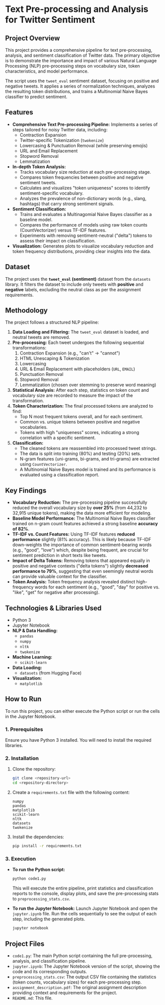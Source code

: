 # Text Pre-processing and Analysis for Twitter Sentiment

## Project Overview
This project provides a comprehensive pipeline for text pre-processing, analysis, and sentiment classification of Twitter data. The primary objective is to demonstrate the importance and impact of various Natural Language Processing (NLP) pre-processing steps on vocabulary size, token characteristics, and model performance.

The script uses the `tweet_eval` sentiment dataset, focusing on positive and negative tweets. It applies a series of normalization techniques, analyzes the resulting token distributions, and trains a Multinomial Naive Bayes classifier to predict sentiment.

## Features
- **Comprehensive Text Pre-processing Pipeline:** Implements a series of steps tailored for noisy Twitter data, including:
    - Contraction Expansion
    - Twitter-specific Tokenization (`twokenize`)
    - Lowercasing & Punctuation Removal (while preserving emojis)
    - URL and Email Replacement
    - Stopword Removal
    - Lemmatization
- **In-depth Token Analysis:**
    - Tracks vocabulary size reduction at each pre-processing stage.
    - Compares token frequencies between positive and negative sentiment tweets.
    - Calculates and visualizes "token uniqueness" scores to identify sentiment-specific vocabulary.
    - Analyzes the prevalence of non-dictionary words (e.g., slang, hashtags) that carry strong sentiment signals.
- **Sentiment Classification:**
    - Trains and evaluates a Multinagomial Naive Bayes classifier as a baseline model.
    - Compares the performance of models using raw token counts (CountVectorizer) versus TF-IDF features.
    - Experiments with removing sentiment-neutral ("delta") tokens to assess their impact on classification.
- **Visualization:** Generates plots to visualize vocabulary reduction and token frequency distributions, providing clear insights into the data.

## Dataset
The project uses the **`tweet_eval` (sentiment)** dataset from the `datasets` library. It filters the dataset to include only tweets with **positive** and **negative** labels, excluding the neutral class as per the assignment requirements.

## Methodology
The project follows a structured NLP pipeline:
1.  **Data Loading and Filtering:** The `tweet_eval` dataset is loaded, and neutral tweets are removed.
2.  **Pre-processing:** Each tweet undergoes the following sequential transformations:
    1.  Contraction Expansion (e.g., "can't" -> "cannot")
    2.  HTML Unescaping & Tokenization
    3.  Lowercasing
    4.  URL & Email Replacement with placeholders (`URL`, `EMAIL`)
    5.  Punctuation Removal
    6.  Stopword Removal
    7.  Lemmatization (chosen over stemming to preserve word meaning)
3.  **Statistical Analysis:** After each step, statistics on token count and vocabulary size are recorded to measure the impact of the transformation.
4.  **Token Characterization:** The final processed tokens are analyzed to find:
    - Top N most frequent tokens overall, and for each sentiment.
    - Common vs. unique tokens between positive and negative vocabularies.
    - Tokens with high "uniqueness" scores, indicating a strong correlation with a specific sentiment.
5.  **Classification:**
    - The cleaned tokens are reassembled into processed tweet strings.
    - The data is split into training (80%) and testing (20%) sets.
    - N-gram features (uni-grams, bi-grams, and tri-grams) are extracted using `CountVectorizer`.
    - A Multinomial Naive Bayes model is trained and its performance is evaluated using a classification report.

## Key Findings
- **Vocabulary Reduction:** The pre-processing pipeline successfully reduced the overall vocabulary size by **over 25%** (from 44,232 to 32,915 unique tokens), making the data more efficient for modeling.
- **Baseline Model Performance:** The Multinomial Naive Bayes classifier trained on n-gram count features achieved a strong baseline **accuracy of 82%**.
- **TF-IDF vs. Count Features:** Using TF-IDF features **reduced performance** slightly (81% accuracy). This is likely because TF-IDF down-weights the importance of common sentiment-bearing words (e.g., "good", "love") which, despite being frequent, are crucial for sentiment prediction in short texts like tweets.
- **Impact of Delta Tokens:** Removing tokens that appeared equally in positive and negative contexts ("delta tokens") slightly **decreased performance to 79%**, suggesting that even seemingly neutral words can provide valuable context for the classifier.
- **Token Analysis:** Token frequency analysis revealed distinct high-frequency words for each sentiment (e.g., "good", "day" for positive vs. "like", "get" for negative after processing).

## Technologies & Libraries Used
- Python 3
- Jupyter Notebook
- **NLP & Data Handling:**
    - `pandas`
    - `numpy`
    - `nltk`
    - `twokenize`
- **Machine Learning:**
    - `scikit-learn`
- **Data Loading:**
    - `datasets` (from Hugging Face)
- **Visualization:**
    - `matplotlib`

## How to Run
To run this project, you can either execute the Python script or run the cells in the Jupyter Notebook.

### 1. Prerequisites
Ensure you have Python 3 installed. You will need to install the required libraries.

### 2. Installation
1.  Clone the repository:
    ```bash
    git clone <repository-url>
    cd <repository-directory>
    ```
2.  Create a `requirements.txt` file with the following content:
    ```
    numpy
    pandas
    matplotlib
    scikit-learn
    nltk
    datasets
    twokenize
    ```
3.  Install the dependencies:
    ```bash
    pip install -r requirements.txt
    ```

### 3. Execution
- **To run the Python script:**
  ```bash
  python code1.py
  ```
  This will execute the entire pipeline, print statistics and classification reports to the console, display plots, and save the pre-processing stats to `preprocessing_stats.csv`.

- **To run the Jupyter Notebook:**
  Launch Jupyter Notebook and open the `jupyter.ipynb` file. Run the cells sequentially to see the output of each step, including the generated plots.
  ```bash
  jupyter notebook
  ```

## Project Files
- `code1.py`: The main Python script containing the full pre-processing, analysis, and classification pipeline.
- `jupyter.ipynb`: The Jupyter Notebook version of the script, showing the code and its corresponding outputs.
- `preprocessing_stats.csv`: The output CSV file containing the statistics (token counts, vocabulary sizes) for each pre-processing step.
- `assignment_description.pdf`: The original assignment description providing context and requirements for the project.
- `README.md`: This file.
